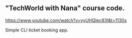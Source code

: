 ## "TechWorld with Nana" course code.

https://www.youtube.com/watch?v=yyUHQIec83I&t=1130s

Simple CLI ticket booking app.